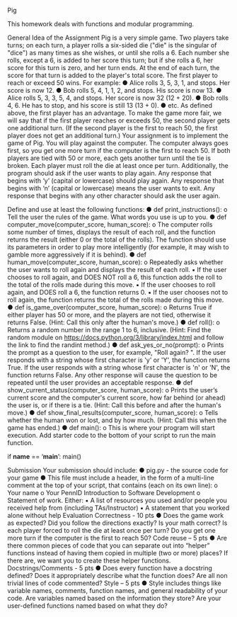 Pig


This homework deals with functions and modular programming.

General Idea of the Assignment
Pig is a very simple game. Two players take turns; on each turn, a player rolls a six-sided die
("die" is the singular of "dice") as many times as she wishes, or until she rolls a 6. Each number
she rolls, except a 6, is added to her score this turn; but if she rolls a 6, her score for this turn is
zero, and her turn ends. At the end of each turn, the score for that turn is added to the player's
total score. The first player to reach or exceed 50 wins.
For example:
● Alice rolls 3, 5, 3, 1, and stops. Her score is now 12.
● Bob rolls 5, 4, 1, 1, 2, and stops. His score is now 13.
● Alice rolls 5, 3, 3, 5, 4, and stops. Her score is now 32 (12 + 20).
● Bob rolls 4, 6. He has to stop, and his score is still 13 (13 + 0).
● etc.
As defined above, the first player has an advantage. To make the game more fair, we will say
that if the first player reaches or exceeds 50, the second player gets one additional turn. (If the
second player is the first to reach 50, the first player does not get an additional turn.)
Your assignment is to implement the game of Pig. You will play against the computer. The
computer always goes first, so you get one more turn if the computer is the first to reach 50. If
both players are tied with 50 or more, each gets another turn until the tie is broken.
Each player must roll the die at least once per turn.
Additionally, the program should ask if the user wants to play again. Any response that begins
with ‘y’ (capital or lowercase) should play again. Any response that begins with ‘n’ (capital or
lowercase) means the user wants to exit. Any response that begins with any other character
should ask the user again.

Define and use at least the following functions:
● def print_instructions():
o Tell the user the rules of the game. What words you use is up to you.
● def computer_move(computer_score, human_score):
o The computer rolls some number of times, displays the result of each roll, and
the function returns the result (either 0 or the total of the rolls). The function
should use its parameters in order to play more intelligently (for example, it may
wish to gamble more aggressively if it is behind).
● def human_move(computer_score, human_score):
o Repeatedly asks whether the user wants to roll again and displays the result of
each roll.
▪ If the user chooses to roll again, and DOES NOT roll a 6, this function
adds the roll to the total of the rolls made during this move.
▪ If the user chooses to roll again, and DOES roll a 6, the function returns 0.
▪ If the user chooses not to roll again, the function returns the total of the
rolls made during this move.
● def is_game_over(computer_score, human_score):
o Returns True if either player has 50 or more, and the players are not tied,
otherwise it returns False. (Hint: Call this only after the human's move.)
● def roll():
o Returns a random number in the range 1 to 6, inclusive. (Hint: Find the random
module on https://docs.python.org/3/library/index.html and follow the link to find
the randint method.)
● def ask_yes_or_no(prompt):
o Prints the prompt as a question to the user, for example, "Roll again? ". If the
user responds with a string whose first character is 'y' or 'Y', the function returns
True. If the user responds with a string whose first character is 'n' or 'N', the
function returns False. Any other response will cause the question to be
repeated until the user provides an acceptable response.
● def show_current_status(computer_score, human_score):
o Prints the user’s current score and the computer's current score, how far behind
(or ahead) the user is, or if there is a tie. (Hint: Call this before and after the
human's move.)
● def show_final_results(computer_score, human_score):
o Tells whether the human won or lost, and by how much. (Hint: Call this when the
game has ended.)
● def main():
o This is where your program will start execution.
Add starter code to the bottom of your script to run the main function.

if __name__ == ‘__main__’:
main()

Submission
Your submission should include:
● pig.py - the source code for your game
● This file must include a header, in the form of a multi-line comment at the top of your
script, that contains (each on its own line):
o Your name
o Your PennID
Introduction to Software Development
o Statement of work. Either:
▪ A list of resources you used and/or people you received help from
(including TAs/Instructor)
▪ A statement that you worked alone without help
Evaluation
Correctness - 10 pts
● Does the game work as expected? Did you follow the directions exactly? Is your math
correct? Is each player forced to roll the die at least once per turn? Do you get one more
turn if the computer is the first to reach 50?
Code reuse – 5 pts
● Are there common pieces of code that you can separate out into “helper” functions
instead of having them copied in multiple (two or more) places? If there are, we want
you to create these helper functions.
Docstrings/Comments - 5 pts
● Does every function have a docstring defined? Does it appropriately describe what the
function does? Are all non trivial lines of code commented?
Style – 5 pts
● Style includes things like variable names, comments, function names, and general
readability of your code. Are variables named based on the information they store? Are
your user-defined functions named based on what they do?
